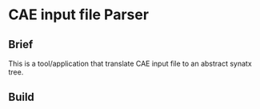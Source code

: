 # CAE input file Parser

## Brief

This is a tool/application that translate CAE input file to an abstract synatx tree.

## Build 